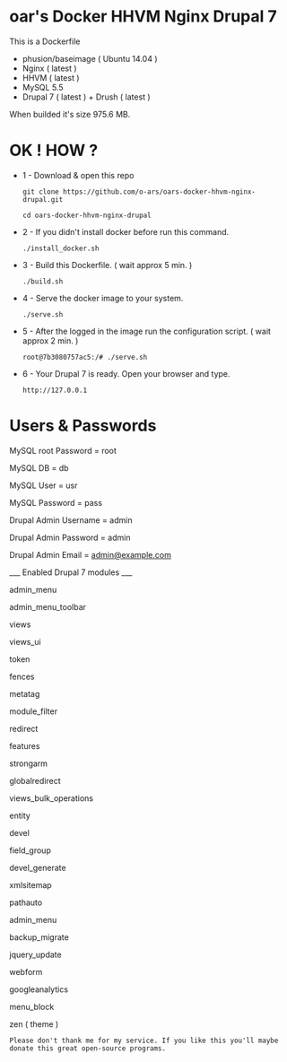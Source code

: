 # oar's Docker HHVM Nginx Drupal 7

This is a Dockerfile

 * phusion/baseimage ( Ubuntu 14.04 )
 * Nginx ( latest )
 * HHVM ( latest )
 * MySQL 5.5
 * Drupal 7 ( latest ) + Drush ( latest )


When builded it's size 975.6 MB.

# OK ! HOW ?

 * 1 - Download & open this repo 
	```
	git clone https://github.com/o-ars/oars-docker-hhvm-nginx-drupal.git
	```
 
	```
	cd oars-docker-hhvm-nginx-drupal
	``` 
 * 2 - If you didn't install docker before run this command. 
	```
	./install_docker.sh
	``` 
 * 3 - Build this Dockerfile. ( wait approx 5 min. )
	```
	./build.sh
	```
 * 4 - Serve the docker image to your system.
	```
	./serve.sh
	```
 * 5 - After the logged in the image run the configuration script. ( wait approx 2 min. )
	```
	root@7b3080757ac5:/# ./serve.sh
    
	```
 * 6 - Your Drupal 7 is ready. Open your browser and type.
 	```
	http://127.0.0.1  
	```
 
 # Users & Passwords 

MySQL root Password = root

MySQL DB = db

MySQL User = usr

MySQL Password = pass

Drupal Admin Username = admin

Drupal Admin Password = admin

Drupal Admin Email = admin@example.com

 
 
 ___ Enabled Drupal 7 modules ___

admin_menu

admin_menu_toolbar 

views
  
views_ui

token

fences

metatag

module_filter

redirect

features

strongarm

globalredirect

views_bulk_operations

entity

devel

field_group

devel_generate

xmlsitemap

pathauto

admin_menu

backup_migrate

jquery_update

webform

googleanalytics

menu_block

zen ( theme )

	Please don't thank me for my service. If you like this you'll maybe donate this great open-source programs.